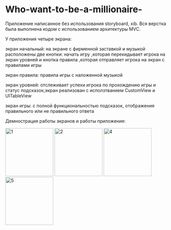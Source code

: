 # Who-want-to-be-a-millionaire-
Приложение написанное без использования storyboard, xib. Вся верстка была выполнена кодом c использованием архитектуры MVC.

У приложения четыре экрана:

экран начальный: на экране с фирменной заставкой и музыкой расположены две кнопки: начать игру ,которая перекидывает игрока на экран уровней и кнопка правила  ,которая отправляет игрока на экран с правилами игры

экран правила: правила игры с наложенной музыкой

экран уровней: отслеживает успехи игрока по прохождению игры и статус подсказок,экран реализован с исползтванием CustomView и UITableView

экран игры: с полной функциональностью подсказок, отображения правильного или не правильного ответа

Демнострация работы экранов и работы приложения:

<img width="150" alt="1" src="https://user-images.githubusercontent.com/110721351/202409291-9edf65fe-c7e4-4064-873e-af7b1c8b9956.png"> <img width="150" alt="2" src="https://user-images.githubusercontent.com/110721351/202409325-69f4d522-ef75-4e06-8ac2-7ed03a8d3b90.png">
<img width="150" alt="4" src="https://user-images.githubusercontent.com/110721351/202409453-5a56a662-a837-4490-8944-4d13f0a79916.png">
<img width="150" alt="5" src="https://user-images.githubusercontent.com/110721351/202409785-11a43d94-6615-4726-8196-ec132632f94d.png">









